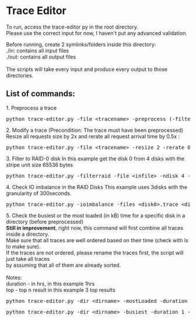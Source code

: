 <h1> Trace Editor </h1>

<p>
To run, access the trace-editor py in the root directory. <br />
Please use the correct input for now, I haven't put any advanced validation. <br />

Before running, create 2 symlinks/folders inside this directory: <br />
./in: contains all input files <br />
./out: contains all output files <br />
<br />
The scripts will take every input and produce every output to those directories. <br />
</p>

<h2>List of commands: </h2>
<p>
1. Preprocess a trace <br />
</p>
<pre>python trace-editor.py -file &lt;tracename&gt; -preprocess (-filter read/write)</pre>

<p>
2. Modify a trace (Precondition: The trace must have been preprocessed)<br />
Resize all requests size by 2x and rerate all request arrival time by 0.5x : <br />
</p>
<pre>python trace-editor.py -file &lt;tracename&gt; -resize 2 -rerate 0.5</pre>

<p>
3. Filter to RAID-0 disk
In this example get the disk 0 from 4 disks with the stripe unit size 65536 bytes
</p>

<pre>python trace-editor.py -filterraid -file &lt;infile&gt; -ndisk 4 -odisk 0 -stripe 65536</pre>

<p>
4. Check IO imbalance in the RAID Disks
This example uses 3disks with the granularity of 300seconds.
</p>

<pre>python trace-editor.py -ioimbalance -files &lt;disk0&gt;.trace &lt;disk1&gt;.trace &lt;disk2&gt;.trace -granularity 300</pre>

<p>
5. Check the busiest or the most loaded (in kB) time for a specific disk in a directory (before preprocessed) <br />
<b>Still in improvement</b>, right now, this command will first combine all traces inside a directory. <br />
Make sure that all traces are well ordered based on their time (check with ls to make sure). <br />
If the traces are not ordered, please rename the traces first, the script will just take all traces <br />
by assuming that all of them are already sorted. <br />
<br />
Notes: <br />
duration - in hrs, in this example 1hrs <br />
top - top n result in this example 3 top results <br />
</p>
<pre>python trace-editor.py -dir &lt;dirname&gt; -mostLoaded -duration 1 -top 3</pre>
<pre>python trace-editor.py -dir &lt;dirname&gt; -busiest -duration 1 -top 3</pre>
<pre></pre>


